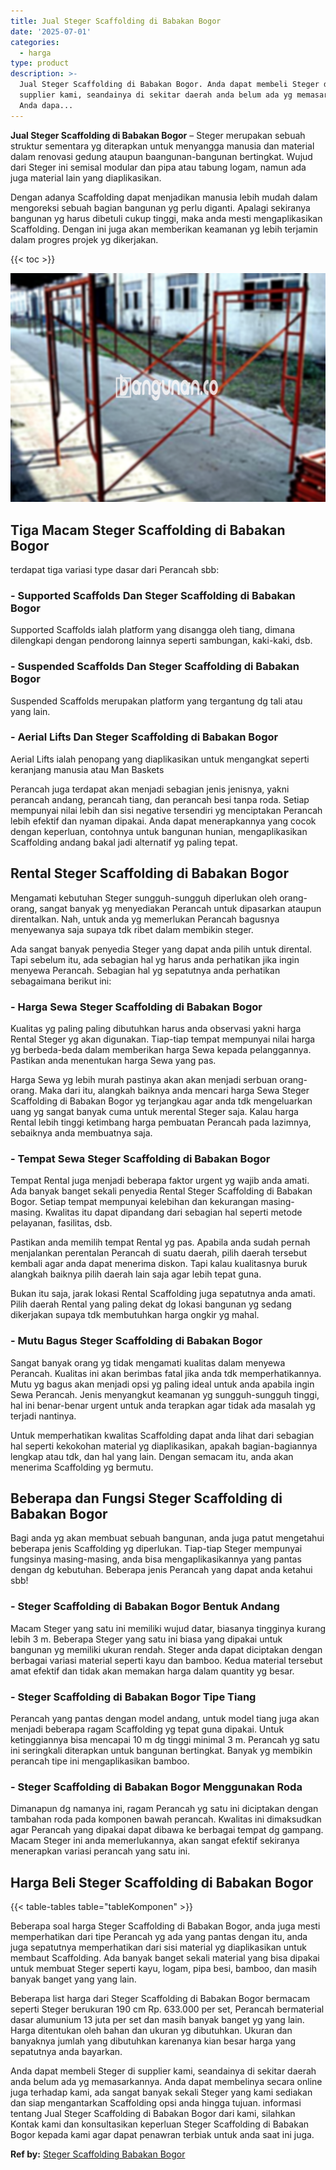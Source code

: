 ```yaml
---
title: Jual Steger Scaffolding di Babakan Bogor
date: '2025-07-01'
categories:
  - harga
type: product
description: >-
  Jual Steger Scaffolding di Babakan Bogor. Anda dapat membeli Steger di
  supplier kami, seandainya di sekitar daerah anda belum ada yg memasarkannya.
  Anda dapa...
---
```


**Jual Steger Scaffolding di Babakan Bogor** – Steger merupakan sebuah struktur sementara yg diterapkan untuk menyangga manusia dan material dalam renovasi gedung ataupun baangunan-bangunan bertingkat. Wujud dari Steger ini semisal modular dan pipa atau tabung logam, namun ada juga material lain yang diaplikasikan.

Dengan adanya Scaffolding dapat menjadikan manusia lebih mudah dalam mengoreksi sebuah bagian bangunan yg perlu diganti. Apalagi sekiranya bangunan yg harus dibetuli cukup tinggi, maka anda mesti mengaplikasikan Scaffolding. Dengan ini juga akan memberikan keamanan yg lebih terjamin dalam progres projek yg dikerjakan.

{{< toc >}}

![Jual Steger Scaffolding di Babakan Bogor](/images/sewa-scaffolding-steger-29.png)

## Tiga Macam Steger Scaffolding di Babakan Bogor

terdapat tiga variasi type dasar dari Perancah sbb:

### \- Supported Scaffolds Dan Steger Scaffolding di Babakan Bogor

Supported Scaffolds ialah platform yang disangga oleh tiang, dimana dilengkapi dengan pendorong lainnya seperti sambungan, kaki-kaki, dsb.

### \- Suspended Scaffolds Dan Steger Scaffolding di Babakan Bogor

Suspended Scaffolds merupakan platform yang tergantung dg tali atau yang lain.

### \- Aerial Lifts Dan Steger Scaffolding di Babakan Bogor

Aerial Lifts ialah penopang yang diaplikasikan untuk mengangkat seperti keranjang manusia atau Man Baskets

Perancah juga terdapat akan menjadi sebagian jenis jenisnya, yakni perancah andang, perancah tiang, dan perancah besi tanpa roda. Setiap mempunyai nilai lebih dan sisi negative tersendiri yg menciptakan Perancah lebih efektif dan nyaman dipakai. Anda dapat menerapkannya yang cocok dengan keperluan, contohnya untuk bangunan hunian, mengaplikasikan Scaffolding andang bakal jadi alternatif yg paling tepat.

## Rental Steger Scaffolding di Babakan Bogor

Mengamati kebutuhan Steger sungguh-sungguh diperlukan oleh orang-orang, sangat banyak yg menyediakan Perancah untuk dipasarkan ataupun direntalkan. Nah, untuk anda yg memerlukan Perancah bagusnya menyewanya saja supaya tdk ribet dalam membikin steger.

Ada sangat banyak penyedia Steger yang dapat anda pilih untuk dirental. Tapi sebelum itu, ada sebagian hal yg harus anda perhatikan jika ingin menyewa Perancah. Sebagian hal yg sepatutnya anda perhatikan sebagaimana berikut ini:

### \- Harga Sewa Steger Scaffolding di Babakan Bogor

Kualitas yg paling paling dibutuhkan harus anda observasi yakni harga Rental Steger yg akan digunakan. Tiap-tiap tempat mempunyai nilai harga yg berbeda-beda dalam memberikan harga Sewa kepada pelanggannya. Pastikan anda menentukan harga Sewa yang pas.

Harga Sewa yg lebih murah pastinya akan akan menjadi serbuan orang-orang. Maka dari itu, alangkah baiknya anda mencari harga Sewa Steger Scaffolding di Babakan Bogor yg terjangkau agar anda tdk mengeluarkan uang yg sangat banyak cuma untuk merental Steger saja. Kalau harga Rental lebih tinggi ketimbang harga pembuatan Perancah pada lazimnya, sebaiknya anda membuatnya saja.

### \- Tempat Sewa Steger Scaffolding di Babakan Bogor

Tempat Rental juga menjadi beberapa faktor urgent yg wajib anda amati. Ada banyak banget sekali penyedia Rental Steger Scaffolding di Babakan Bogor. Setiap tempat mempunyai kelebihan dan kekurangan masing-masing. Kwalitas itu dapat dipandang dari sebagian hal seperti metode pelayanan, fasilitas, dsb.

Pastikan anda memilih tempat Rental yg pas. Apabila anda sudah pernah menjalankan perentalan Perancah di suatu daerah, pilih daerah tersebut kembali agar anda dapat menerima diskon. Tapi kalau kualitasnya buruk alangkah baiknya pilih daerah lain saja agar lebih tepat guna.

Bukan itu saja, jarak lokasi Rental Scaffolding juga sepatutnya anda amati. Pilih daerah Rental yang paling dekat dg lokasi bangunan yg sedang dikerjakan supaya tdk membutuhkan harga ongkir yg mahal.

### \- Mutu Bagus Steger Scaffolding di Babakan Bogor

Sangat banyak orang yg tidak mengamati kualitas dalam menyewa Perancah. Kualitas ini akan berimbas fatal jika anda tdk memperhatikannya. Mutu yg bagus akan menjadi opsi yg paling ideal untuk anda apabila ingin Sewa Perancah. Jenis menyangkut keamanan yg sungguh-sungguh tinggi, hal ini benar-benar urgent untuk anda terapkan agar tidak ada masalah yg terjadi nantinya.

Untuk memperhatikan kwalitas Scaffolding dapat anda lihat dari sebagian hal seperti kekokohan material yg diaplikasikan, apakah bagian-bagiannya lengkap atau tdk, dan hal yang lain. Dengan semacam itu, anda akan menerima Scaffolding yg bermutu.

## Beberapa dan Fungsi Steger Scaffolding di Babakan Bogor

Bagi anda yg akan membuat sebuah bangunan, anda juga patut mengetahui beberapa jenis Scaffolding yg diperlukan. Tiap-tiap Steger mempunyai fungsinya masing-masing, anda bisa mengaplikasikannya yang pantas dengan dg kebutuhan. Beberapa jenis Perancah yang dapat anda ketahui sbb!

### \- Steger Scaffolding di Babakan Bogor Bentuk Andang

Macam Steger yang satu ini memiliki wujud datar, biasanya tingginya kurang lebih 3 m. Beberapa Steger yang satu ini biasa yang dipakai untuk bangunan yg memiliki ukuran rendah. Steger anda dapat diciptakan dengan berbagai variasi material seperti kayu dan bamboo. Kedua material tersebut amat efektif dan tidak akan memakan harga dalam quantity yg besar.

### \- Steger Scaffolding di Babakan Bogor Tipe Tiang

Perancah yang pantas dengan model andang, untuk model tiang juga akan menjadi beberapa ragam Scaffolding yg tepat guna dipakai. Untuk ketinggiannya bisa mencapai 10 m dg tinggi minimal 3 m. Perancah yg satu ini seringkali diterapkan untuk bangunan bertingkat. Banyak yg membikin perancah tipe ini mengaplikasikan bamboo.

### \- Steger Scaffolding di Babakan Bogor Menggunakan Roda

Dimanapun dg namanya ini, ragam Perancah yg satu ini diciptakan dengan tambahan roda pada komponen bawah perancah. Kwalitas ini dimaksudkan agar Perancah yang dipakai dapat dibawa ke berbagai tempat dg gampang. Macam Steger ini anda memerlukannya, akan sangat efektif sekiranya menerapkan variasi perancah yang satu ini.

## Harga Beli Steger Scaffolding di Babakan Bogor

{{< table-tables table="tableKomponen" >}}

Beberapa soal harga Steger Scaffolding di Babakan Bogor, anda juga mesti memperhatikan dari tipe Perancah yg ada yang pantas dengan itu, anda juga sepatutnya memperhatikan dari sisi material yg diaplikasikan untuk membaut Scaffolding. Ada banyak banget sekali material yang bisa dipakai untuk membuat Steger seperti kayu, logam, pipa besi, bamboo, dan masih banyak banget yang yang lain.

Beberapa list harga dari Steger Scaffolding di Babakan Bogor bermacam seperti Steger berukuran 190 cm Rp. 633.000 per set, Perancah bermaterial dasar alumunium 13 juta per set dan masih banyak banget yg yang lain. Harga ditentukan oleh bahan dan ukuran yg dibutuhkan. Ukuran dan banyaknya jumlah yang dibutuhkan karenanya kian besar harga yang sepatutnya anda bayarkan.

Anda dapat membeli Steger di supplier kami, seandainya di sekitar daerah anda belum ada yg memasarkannya. Anda dapat membelinya secara online juga terhadap kami, ada sangat banyak sekali Steger yang kami sediakan dan siap mengantarkan Scaffolding opsi anda hingga tujuan. informasi tentang Jual Steger Scaffolding di Babakan Bogor dari kami, silahkan Kontak kami dan konsultasikan keperluan Steger Scaffolding di Babakan Bogor kepada kami agar dapat penawran terbiak untuk anda saat ini juga.

**Ref by:** [Steger Scaffolding Babakan Bogor](https://id.wikipedia.org/wiki/Steger)
